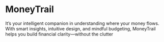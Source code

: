# MoneyTrail
 It’s your intelligent companion in understanding where your money flows. With smart insights, intuitive design, and mindful budgeting, MoneyTrail helps you build financial clarity—without the clutter

